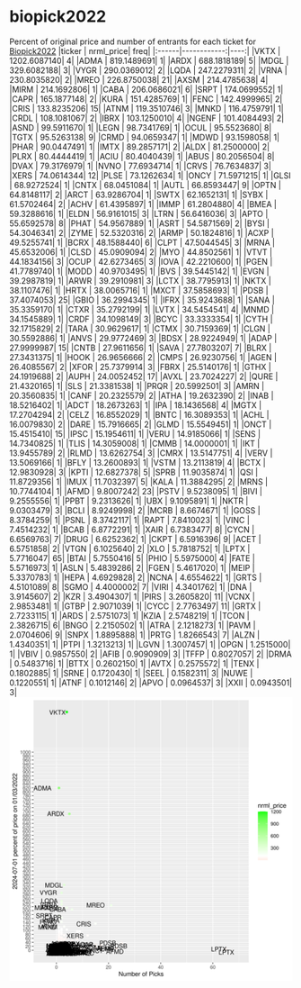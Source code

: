 # biopick2022
Percent of original price and number of entrants for each ticket for [Biopick2022](https://twitter.com/hashtag/Biopick2022)
|ticker |   nrml_price| freq|
|:------|------------:|----:|
|VKTX   | 1202.6087140|    4|
|ADMA   |  819.1489691|    1|
|ARDX   |  688.1818189|    5|
|MDGL   |  329.6082188|    3|
|VYGR   |  290.0369012|    2|
|LQDA   |  247.2279311|    2|
|VRNA   |  230.8035820|    2|
|MREO   |  226.8750038|   21|
|AXSM   |  214.4785638|    4|
|MIRM   |  214.1692806|    1|
|CABA   |  206.0686021|    6|
|SRPT   |  174.0699552|    1|
|CAPR   |  165.1877148|    2|
|KURA   |  151.4285769|    1|
|FENC   |  142.4999965|    2|
|CRIS   |  133.8235206|   15|
|ATNM   |  119.3510746|    3|
|MNKD   |  116.4759791|    1|
|CRDL   |  108.1081067|    2|
|IBRX   |  103.1250010|    4|
|NGENF  |  101.4084493|    2|
|ASND   |   99.5911670|    1|
|LEGN   |   98.7341769|    1|
|OCUL   |   95.5523680|    8|
|TGTX   |   95.5263138|    9|
|CRMD   |   94.0659347|    1|
|MDWD   |   93.1598058|    1|
|PHAR   |   90.0447491|    1|
|IMTX   |   89.2857171|    2|
|ALDX   |   81.2500000|    2|
|PLRX   |   80.4444419|    1|
|ACIU   |   80.4040439|    1|
|ABUS   |   80.2056504|    8|
|DVAX   |   79.3176979|    1|
|NVNO   |   77.6934714|    1|
|CRVS   |   76.7634837|    3|
|XERS   |   74.0614344|   12|
|PLSE   |   73.1262634|    1|
|ONCY   |   71.5971215|    1|
|GLSI   |   68.9272524|    1|
|CNTX   |   68.0451084|    1|
|AUTL   |   66.8593447|    9|
|OPTN   |   64.8148117|    2|
|ARCT   |   63.9286704|    1|
|SWTX   |   62.1652131|    1|
|SYBX   |   61.5702464|    2|
|ACHV   |   61.4395897|    1|
|IMMP   |   61.2804880|    4|
|BMEA   |   59.3288616|    1|
|ELDN   |   56.9161015|    3|
|LTRN   |   56.6416036|    3|
|APTO   |   55.6592578|    8|
|PHAT   |   54.9567889|    1|
|ASRT   |   54.5871569|    2|
|BYSI   |   54.3046341|    2|
|ZYME   |   52.5320316|    2|
|ARMP   |   50.1824816|    1|
|ACXP   |   49.5255741|    1|
|BCRX   |   48.1588440|    6|
|CLPT   |   47.5044545|    3|
|MRNA   |   45.6532006|    1|
|CLSD   |   45.0909094|    2|
|MYO    |   44.8502561|    1|
|VTVT   |   44.1834156|    3|
|OCUP   |   42.6273465|    3|
|IOVA   |   42.2210600|    1|
|PGEN   |   41.7789740|    1|
|MODD   |   40.9703495|    1|
|BVS    |   39.5445142|    1|
|EVGN   |   39.2987819|    1|
|ARWR   |   39.2910981|    3|
|LCTX   |   38.7795913|    1|
|NKTX   |   38.1107476|    1|
|HRTX   |   38.0065716|    1|
|MXCT   |   37.5858693|    1|
|PDSB   |   37.4074053|   25|
|GBIO   |   36.2994345|    1|
|IFRX   |   35.9243688|    1|
|SANA   |   35.3359170|    1|
|CTXR   |   35.2792199|    1|
|LVTX   |   34.5454541|    4|
|MNMD   |   34.1545889|    1|
|CRDF   |   34.1098149|    3|
|BCYC   |   33.3333354|    1|
|CYTH   |   32.1715829|    2|
|TARA   |   30.9629617|    1|
|CTMX   |   30.7159369|    1|
|CLGN   |   30.5592886|    1|
|ANVS   |   29.9772469|    3|
|BDSX   |   28.9224949|    1|
|ADAP   |   27.9999987|   15|
|CNTB   |   27.9611656|    1|
|SAVA   |   27.7803207|    7|
|BLRX   |   27.3431375|    1|
|HOOK   |   26.9656666|    2|
|CMPS   |   26.9230756|    1|
|AGEN   |   26.4085567|    2|
|XFOR   |   25.7379914|    3|
|FBRX   |   25.5140176|    1|
|GTHX   |   24.1919688|    2|
|AUPH   |   24.0052452|   17|
|AVXL   |   23.7024227|    2|
|QURE   |   21.4320165|    1|
|SLS    |   21.3381538|    1|
|PRQR   |   20.5992501|    3|
|AMRN   |   20.3560835|    1|
|CANF   |   20.2325579|    2|
|ATHA   |   19.2632390|    2|
|INAB   |   18.5216402|    1|
|ADCT   |   18.2673263|    1|
|IPA    |   18.1436568|    4|
|MGTX   |   17.2704294|    2|
|CELZ   |   16.8552029|    1|
|BNTC   |   16.3089353|    1|
|ACHL   |   16.0079830|    2|
|DARE   |   15.7916665|    2|
|GLMD   |   15.5549451|    1|
|ONCT   |   15.4515410|   15|
|IPSC   |   15.1954611|    1|
|VERU   |   14.9185066|    1|
|SENS   |   14.7340825|    1|
|TLIS   |   14.3059008|    1|
|CMMB   |   14.0000001|    1|
|IKT    |   13.9455789|    2|
|RLMD   |   13.6262754|    3|
|CMRX   |   13.5147751|    4|
|VERV   |   13.5069166|    1|
|BFLY   |   13.2600893|    1|
|VSTM   |   13.2113819|    4|
|BCTX   |   12.9830928|    3|
|KPTI   |   12.6827378|    5|
|SPRB   |   11.9035874|    1|
|QSI    |   11.8729356|    1|
|IMUX   |   11.7032397|    5|
|KALA   |   11.3884295|    2|
|MRNS   |   10.7744104|    1|
|AFMD   |    9.8007242|   23|
|PSTV   |    9.5238095|    1|
|BIVI   |    9.2555556|    1|
|PPBT   |    9.2313626|    1|
|UBX    |    9.1095891|    1|
|NKTR   |    9.0303479|    3|
|BCLI   |    8.9249998|    2|
|MCRB   |    8.6674671|    1|
|GOSS   |    8.3784259|    1|
|PSNL   |    8.3742117|    1|
|RAPT   |    7.8410023|    1|
|VINC   |    7.4514232|    1|
|BCAB   |    6.8772291|    1|
|XAIR   |    6.7383477|    8|
|CYCN   |    6.6569763|    7|
|DRUG   |    6.6252362|    1|
|CKPT   |    6.5916396|    9|
|ACET   |    6.5751858|    2|
|VTGN   |    6.1025640|    2|
|XLO    |    5.7818752|    1|
|LPTX   |    5.7716047|   65|
|BTAI   |    5.7550416|    5|
|PHIO   |    5.5975000|    4|
|FATE   |    5.5716973|    1|
|ASLN   |    5.4839286|    2|
|FGEN   |    5.4617020|    1|
|MEIP   |    5.3370783|    1|
|HEPA   |    4.6929828|    2|
|NCNA   |    4.6554622|    1|
|GRTS   |    4.5101089|    8|
|SGMO   |    4.4000002|    7|
|VIRI   |    4.3401762|    1|
|DNA    |    3.9145607|    2|
|KZR    |    3.4904307|    1|
|PIRS   |    3.2605820|   11|
|VCNX   |    2.9853481|    1|
|GTBP   |    2.9071039|    1|
|CYCC   |    2.7763497|   11|
|GRTX   |    2.7233115|    1|
|ARDS   |    2.5751073|    1|
|KZIA   |    2.5748219|    1|
|TCON   |    2.3826715|    6|
|BNGO   |    2.2150502|    1|
|ATRA   |    2.1218273|    1|
|PAVM   |    2.0704606|    9|
|SNPX   |    1.8895888|    1|
|PRTG   |    1.8266543|    7|
|ALZN   |    1.4340351|    1|
|PTPI   |    1.3213213|    1|
|LGVN   |    1.3007457|    1|
|OPGN   |    1.2515000|    1|
|VBIV   |    0.9857550|    2|
|AFIB   |    0.9090909|    3|
|TFFP   |    0.8027057|    2|
|DRMA   |    0.5483716|    1|
|BTTX   |    0.2602150|    1|
|AVTX   |    0.2575572|    1|
|TENX   |    0.1802885|    1|
|SRNE   |    0.1720430|    1|
|SEEL   |    0.1582311|    3|
|NUWE   |    0.1220551|    1|
|ATNF   |    0.1012146|    2|
|APVO   |    0.0964537|    3|
|XXII   |    0.0943501|    3|
![retvspicks](biopicks.png?raw=true)
